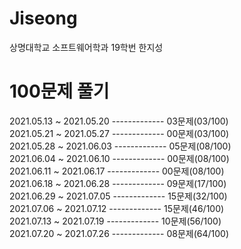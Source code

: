 # Jiseong
상명대학교 소프트웨어학과 19학번 한지성


# 100문제 풀기
2021.05.13 ~ 2021.05.20 ------------- 03문제(03/100)\
2021.05.21 ~ 2021.05.27 ------------- 00문제(03/100)\
2021.05.28 ~ 2021.06.03 ------------- 05문제(08/100)\
2021.06.04 ~ 2021.06.10 ------------- 00문제(08/100)\
2021.06.11 ~ 2021.06.17 ------------- 00문제(08/100)\
2021.06.18 ~ 2021.06.28 ------------- 09문제(17/100)\
2021.06.29 ~ 2021.07.05 ------------- 15문제(32/100)\
2021.07.06 ~ 2021.07.12 ------------- 15문제(46/100)\
2021.07.13 ~ 2021.07.19 ------------- 10문제(56/100)\
2021.07.20 ~ 2021.07.26 ------------- 08문제(64/100)
